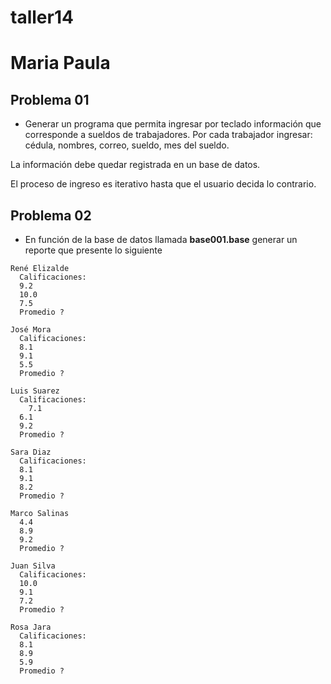 # taller14
# Maria Paula
## Problema 01
* Generar un programa que permita ingresar por teclado información que corresponde a
sueldos de trabajadores. Por cada trabajador ingresar: cédula, nombres, correo, sueldo, mes del sueldo.

La información debe quedar registrada en un base de datos.

El proceso de ingreso es iterativo hasta que el usuario decida lo contrario.

## Problema 02

* En función de la base de datos llamada **base001.base** generar un reporte que presente lo siguiente

```
René Elizalde
  Calificaciones:
  9.2
  10.0
  7.5
  Promedio ?

José Mora
  Calificaciones:
  8.1
  9.1
  5.5
  Promedio ?

Luis Suarez
  Calificaciones:
	7.1
  6.1
  9.2
  Promedio ?

Sara Diaz
  Calificaciones:
  8.1
  9.1
  8.2
  Promedio ?

Marco Salinas
  4.4
  8.9
  9.2
  Promedio ?

Juan Silva
  Calificaciones:
  10.0
  9.1
  7.2
  Promedio ?

Rosa Jara
  Calificaciones:
  8.1
  8.9
  5.9
  Promedio ?
```
